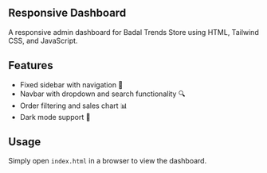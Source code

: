 ## Responsive Dashboard
A responsive admin dashboard for Badal Trends Store using HTML, Tailwind CSS, and JavaScript.

## Features
- Fixed sidebar with navigation 🚀  
- Navbar with dropdown and search functionality 🔍  
- Order filtering and sales chart 📊  
- Dark mode support 🌙  

## Usage
Simply open `index.html` in a browser to view the dashboard.
